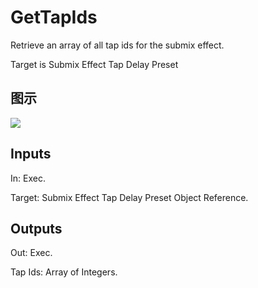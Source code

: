 # GetTapIds

Retrieve an array of all tap ids for the submix effect.

Target is Submix Effect Tap Delay Preset

## 图示

![]($-20221218-18043890.png)

## Inputs

In: Exec.

Target: Submix Effect Tap Delay Preset Object Reference.  

## Outputs

Out: Exec.

Tap Ids: Array of Integers.

